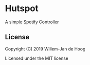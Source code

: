 # Hutspot

A simple Spotify Controller

## License

Copyright (C) 2019  Willem-Jan de Hoog

Licensed under the MIT license
